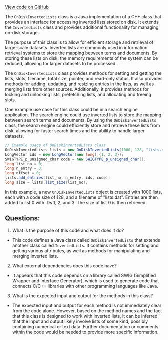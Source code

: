 [View code on GitHub](https://github.com/misbahsy/the-algorithm/ann/src/main/java/com/twitter/ann/faiss/swig/OnDiskInvertedLists.java)

The `OnDiskInvertedLists` class is a Java implementation of a C++ class that provides an interface for accessing inverted lists stored on disk. It extends the `InvertedLists` class and provides additional functionality for managing on-disk storage. 

The purpose of this class is to allow for efficient storage and retrieval of large-scale datasets. Inverted lists are commonly used in information retrieval systems to store the mapping between terms and documents. By storing these lists on disk, the memory requirements of the system can be reduced, allowing for larger datasets to be processed. 

The `OnDiskInvertedLists` class provides methods for setting and getting the lists, slots, filename, total size, pointer, and read-only status. It also provides methods for adding, updating, and resizing entries in the lists, as well as merging lists from other sources. Additionally, it provides methods for locking and unlocking lists, prefetching lists, and allocating and freeing slots. 

One example use case for this class could be in a search engine application. The search engine could use inverted lists to store the mapping between search terms and documents. By using the `OnDiskInvertedLists` class, the search engine could efficiently store and retrieve these lists from disk, allowing for faster search times and the ability to handle larger datasets. 

```java
// Example usage of OnDiskInvertedLists class
OnDiskInvertedLists lists = new OnDiskInvertedLists(1000, 128, "lists.dat");
LongVector ids = new LongVector(new long[]{1, 2, 3});
SWIGTYPE_p_unsigned_char code = new SWIGTYPE_p_unsigned_char();
long list_no = 0;
long n_entry = 3;
long offset = 0;
lists.add_entries(list_no, n_entry, ids, code);
long size = lists.list_size(list_no);
```

In this example, a new `OnDiskInvertedLists` object is created with 1000 lists, each with a code size of 128, and a filename of "lists.dat". Entries are then added to list 0 with IDs 1, 2, and 3. The size of list 0 is then retrieved.
## Questions: 
 1. What is the purpose of this code and what does it do?
- This code defines a Java class called `OnDiskInvertedLists` that extends another class called `InvertedLists`. It contains methods for setting and getting various attributes, as well as methods for manipulating and merging inverted lists.

2. What external dependencies does this code have?
- It appears that this code depends on a library called SWIG (Simplified Wrapper and Interface Generator), which is used to generate code that connects C/C++ libraries with other programming languages like Java.

3. What is the expected input and output for the methods in this class?
- The expected input and output for each method is not immediately clear from the code alone. However, based on the method names and the fact that this class is designed to work with inverted lists, it can be inferred that the input and output likely involve lists of some kind, possibly containing numerical or text data. Further documentation or comments within the code would be needed to provide more specific information.